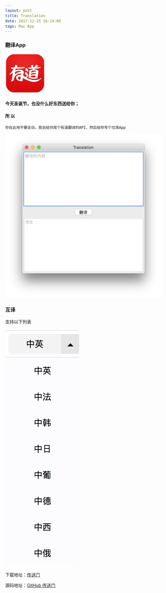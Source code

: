 ```yaml
---
layout: post
title: Translation
date: 2017-12-25 16:14:00
tags: Mac App
---
```


### 翻译App
![icon](/assets/2017-12-25/1.jpg)

#### 今天圣诞节，也没什么好东西送给你；

#### 所 以

`你在此地不要走动，我去给你爬个有道翻译的API，然后给你写个垃圾App`

![image](/assets/2017-12-25/2.jpg)

### 互译
支持以下列表 

![image](/assets/2017-12-25/3.jpg)

下载地址：[传送门](https://oneyian.oss-cn-shenzhen.aliyuncs.com/Translation.zip)

源码地址：[GitHub 传送门](https://github.com/oneyian/Translation)





